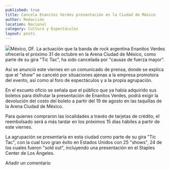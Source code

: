 ```yaml
---
published: true
title: Cancela Enanitos Verdes presentación en la Ciudad de México
author: Redacción
location: Nacional
category: Cultura y Espectáculos
layout: posts
---
```


![](http://i.imgur.com/JHVRVHRm.jpg)México, DF. La actuación que la banda de rock argentina Enanitos Verdes ofrecería el próximo 31 de octubre en la Arena Ciudad de México, como parte de su gira "Tic Tac", ha sido cancelada por "causas de fuerza mayor".

Así se anunció este viernes en un comunicado de prensa, donde se explica que el "show" se canceló por situaciones ajenas a la empresa promotora del evento, así como al foro de espectáculos y a la propia agrupación.

En el escueto oficio se señala que el público que ya había adquirido sus boletos para disfrutar la presentación de Enanitos Verdes, podrá exigir la devolución del costo del boleto a partir del 19 de agosto en las taquillas de la Arena Ciudad de México.

Para quienes compraron las localidades a través de tarjetas de crédito, el reembolsado será a más tardar en los próximos 15 días hábiles a partir de este viernes.

La agrupación se presentaría en esta ciudad como parte de su gira "Tic Tac", con la cual tuvo gran éxito en Estados Unidos con 25 "shows", 24 de los cuales fueron "sold out", incluyendo una presentación en el Staples Center de Los Ángeles.

Añadir un comentario
